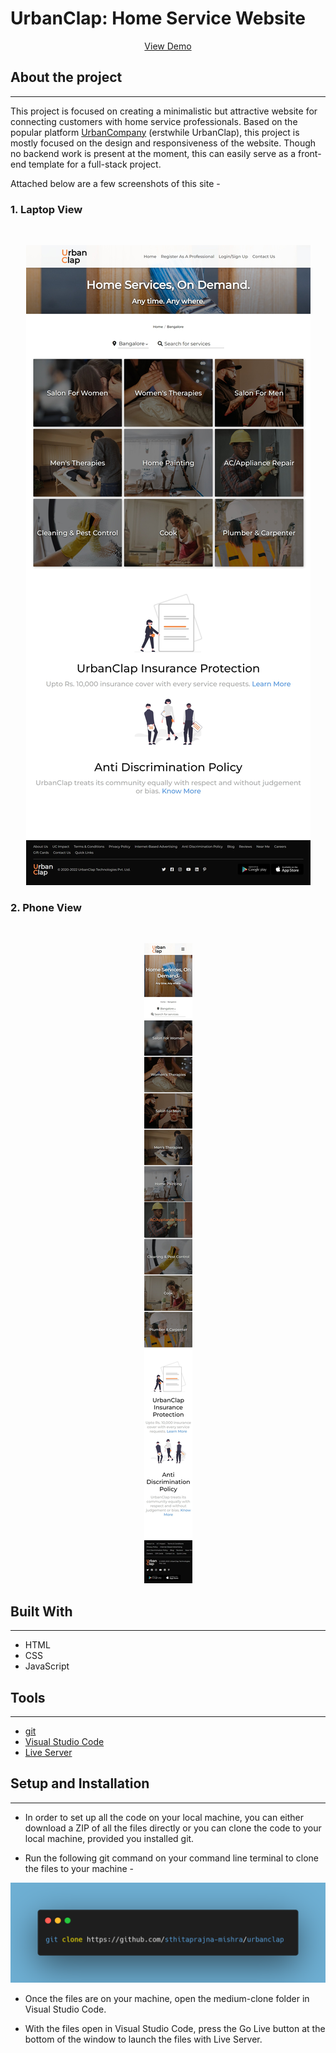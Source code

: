 # UrbanClap: Home Service Website

<p align="center">
<a href="https://urbanclap.netlify.app">View Demo</a>
</p>


## About the project

---

This project is focused on creating a minimalistic but attractive website for connecting customers with home service professionals. Based on the popular platform [UrbanCompany](https://www.urbancompany.com/bangalore) (erstwhile UrbanClap), this project is mostly focused on the design and responsiveness of the website. Though no backend work is present at the moment, this can easily serve as a front-end template for a full-stack project.

Attached below are a few screenshots of this site - 

### **1. Laptop View**
</br>
<p align="center">
<img src="./images/laptop.jpeg">
</p>

### **2. Phone View**
</br>
<p align="center">
<img src="./images/phone.jpeg">
</p>

## Built With

---

+ HTML
+ CSS
+ JavaScript

## Tools

---

+ [git](https://git-scm.com/downloads)
+ [Visual Studio Code](https://code.visualstudio.com/)
+ [Live Server](https://marketplace.visualstudio.com/items?itemName=ritwickdey.LiveServer)

## Setup and Installation

---

+ In order to set up all the code on your local machine, you can either download a ZIP of all the files directly or you can clone the code to your local machine, provided you installed git.

+ Run the following git command on your command line terminal to clone the files to your machine - 

<img src="./images/git_code_urbanclap.png">

+ Once the files are on your machine, open the medium-clone folder in Visual Studio Code.

+ With the files open in Visual Studio Code, press the Go Live button at the bottom of the window to launch the files with Live Server.